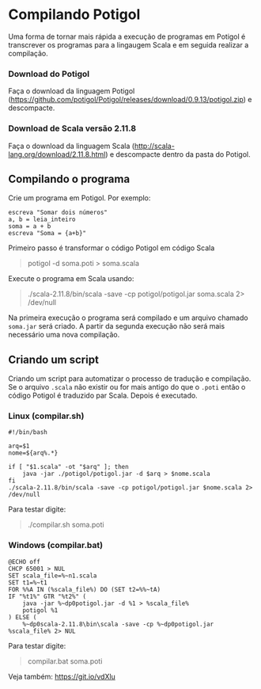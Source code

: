 # Compilando Potigol

Uma forma de tornar mais rápida a execução de programas em Potigol é transcrever
os programas para a lingaugem Scala e em seguida realizar a compilação.

### Download do Potigol

Faça o download da linguagem Potigol (https://github.com/potigol/Potigol/releases/download/0.9.13/potigol.zip) e descompacte.

### Download de Scala versão 2.11.8

Faça o download da linguagem Scala (http://scala-lang.org/download/2.11.8.html) e descompacte dentro da pasta do Potigol.

## Compilando o programa

Crie um programa em Potigol. Por exemplo:

````
escreva "Somar dois números"
a, b = leia_inteiro
soma = a + b
escreva "Soma = {a+b}"
````

Primeiro passo é transformar o código Potigol em código Scala
> potigol -d soma.poti > soma.scala

Execute o programa em Scala usando:

> ./scala-2.11.8/bin/scala -save -cp potigol/potigol.jar soma.scala 2> /dev/null
 
Na primeira execução o programa será compilado e um arquivo chamado `soma.jar` será criado.
A partir da segunda execução não será mais necessário uma nova compilação.

## Criando um script

Criando um script para automatizar o processo de tradução e compilação. Se o arquivo `.scala` não existir ou for mais antigo
do que o `.poti` então o código Potigol é traduzido par Scala. Depois é executado.

### Linux (compilar.sh)
````
#!/bin/bash

arq=$1
nome=${arq%.*}

if [ "$1.scala" -ot "$arq" ]; then
    java -jar ./potigol/potigol.jar -d $arq > $nome.scala
fi
./scala-2.11.8/bin/scala -save -cp potigol/potigol.jar $nome.scala 2> /dev/null
````

Para testar digite:

> ./compilar.sh soma.poti

### Windows (compilar.bat)
````
@ECHO off
CHCP 65001 > NUL
SET scala_file=%~n1.scala
SET t1=%~t1
FOR %%A IN (%scala_file%) DO (SET t2=%%~tA)
IF "%t1%" GTR "%t2%" (
    java -jar %~dp0potigol.jar -d %1 > %scala_file%
    potigol %1
) ELSE (
    %~dp0scala-2.11.8\bin\scala -save -cp %~dp0potigol.jar %scala_file% 2> NUL
````

Para testar digite:

> compilar.bat soma.poti

Veja também: https://git.io/vdXlu
